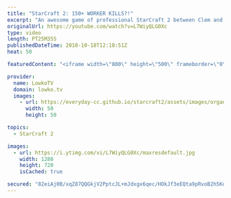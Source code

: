 ```yaml
---
title: "StarCraft 2: 150+ WORKER KILLS?!"
excerpt: "An awesome game of professional StarCraft 2 between Clem and Bly. Subscribe for more videos: http://lowko.tv/youtube Drone rush vs Drone rush: https://goo.gl/GsDVVk  Not many SCVs and Drones were spared in this game. In this video I cast a game of professional StarCraft 2 between a Zerg and a Terran"
originalUrl: https://youtube.com/watch?v=L7WiyQLG0Xc
type: video
length: PT25M35S
publishedDateTime: 2018-10-18T12:18:51Z
heat: 50

featuredContent: "<iframe width=\"800\" height=\"500\" frameborder=\"0\" src=\"https://www.youtube.com/embed/L7WiyQLG0Xc\" allow=\"accelerometer; autoplay; encrypted-media; gyroscope; picture-in-picture\" allowfullscreen></iframe>"

provider:
  name: LowkoTV
  domain: lowko.tv
  images:
    - url: https://everyday-cc.github.io/starcraft2/assets/images/organizations/lowko.tv-50x50.jpg
      width: 50
      height: 50

topics:
  - StarCraft 2

images:
  - url: https://i.ytimg.com/vi/L7WiyQLG0Xc/maxresdefault.jpg
    width: 1280
    height: 720
    isCached: true

secured: "82eiAj0B/xqZ87QQGkjV2PptcJL+mJdxgx6qec/HOkJf3eEQta9pRvoB2h5Ko/dut4enLmJz1AZ9kevK0EMFvGWSsvACa/g2/lCJGN5sp7I861e/J6V22tIls4liDOFqZwDU/7JEWiqlzDDWjc6tfSV0qOnXzFTs689Jl5SpR+fMuKqYBEGvzHDM9gbuOk+ww3fzpz4G6kWUU4dmGKU71SN9FNSuC+7yBuKHe/Vj/fghCprowQPy0zr/L7Ofd/9sNP6d6iY4S3am4WWc/NPMwVg5Fo5pipYm4wiWx3udciSOeIziH3PsY1EfMV23lV04pZXEhv5Uo5qhQ0NVi4VRPXNJWjEvDn7yhI0Oni2lUoYnj15RtDMEFOMmgmCtVvpoTnx4nvvLBjFt3xdsHoGLK4udR1sERjtDAI0iARAxHs0=;e6wx7PBhph9TLb4LekMbMA=="
---
```


